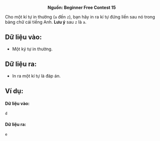 **<center>Nguồn: Beginner Free Contest 15</center>**

Cho một kí tự in thường (`a` đến `z`), bạn hãy in ra kí tự đứng liền sau nó trong bảng chữ cái tiếng Anh. **Lưu ý** sau `z` là `a`.

## Dữ liệu vào:
- Một ký tự in thường.

## Dữ liệu ra:
- In ra một kí tự là đáp án.

## Ví dụ:
#### Dữ liệu vào:
```
d
```

#### Dữ liệu ra:
```
e
```